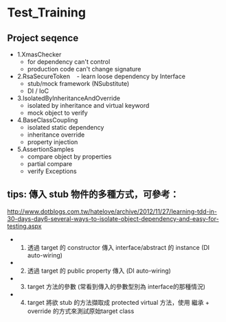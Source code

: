 # Test_Training
Project seqence
--
- 1.XmasChecker
    - for dependency can't control
    - production code can't change signature
- 2.RsaSecureToken
    - learn loose dependency by Interface
    - stub/mock framework (NSubstitute)
    - DI / IoC
- 3.IsolatedByInheritanceAndOverride
    - isolated by inheritance and virtual keyword
    - mock object to verify
- 4.BaseClassCoupling
    - isolated static dependency
    - inheritance override
    - property injection
- 5.AssertionSamples
    - compare object by properties
    - partial compare
    - verify Exceptions

tips: 傳入 stub 物件的多種方式，可參考：
--
http://www.dotblogs.com.tw/hatelove/archive/2012/11/27/learning-tdd-in-30-days-day6-several-ways-to-isolate-object-dependency-and-easy-for-testing.aspx

- 1. 透過 target 的 constructor 傳入 interface/abstract 的 instance (DI auto-wiring)
- 2. 透過 target 的 public property 傳入 (DI auto-wiring)
- 3. target 方法的參數 (常看到傳入的參數型別為 interface的那種情況)
- 4. target 將欲 stub 的方法擷取成 protected virtual 方法，使用 繼承 + override 的方式來測試原始target class
